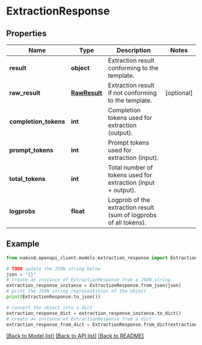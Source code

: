# ExtractionResponse


## Properties

Name | Type | Description | Notes
------------ | ------------- | ------------- | -------------
**result** | **object** | Extraction result conforming to the template. | 
**raw_result** | [**RawResult**](RawResult.md) | Extraction result if not conforming to the template. | [optional] 
**completion_tokens** | **int** | Completion tokens used for extraction (output). | 
**prompt_tokens** | **int** | Prompt tokens used for extraction (input). | 
**total_tokens** | **int** | Total number of tokens used for extraction (input + output). | 
**logprobs** | **float** | Logprob of the extraction result (sum of logprobs of all tokens). | 

## Example

```python
from numind.openapi_client.models.extraction_response import ExtractionResponse

# TODO update the JSON string below
json = "{}"
# create an instance of ExtractionResponse from a JSON string
extraction_response_instance = ExtractionResponse.from_json(json)
# print the JSON string representation of the object
print(ExtractionResponse.to_json())

# convert the object into a dict
extraction_response_dict = extraction_response_instance.to_dict()
# create an instance of ExtractionResponse from a dict
extraction_response_from_dict = ExtractionResponse.from_dict(extraction_response_dict)
```
[[Back to Model list]](../README.md#documentation-for-models) [[Back to API list]](../README.md#documentation-for-api-endpoints) [[Back to README]](../README.md)


